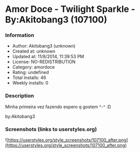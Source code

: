 # Amor Doce - Twilight Sparkle - By:Akitobang3 (107100)

### Information
- Author: Akitobang3 (unknown)
- Created at: unknown
- Updated at: 11/8/2014, 11:39:53 PM
- License: NO-REDISTRIBUTION
- Category: amordoce
- Rating: undefined
- Total installs: 46
- Weekly installs: 0


### Description
Minha primeira vez fazendo espero q gostem ^-^ :D 

by:Akitobang3


### Screenshots (links to userstyles.org)
![https://userstyles.org/style_screenshots/107100_after.png](https://userstyles.org/style_screenshots/107100_after.png)


